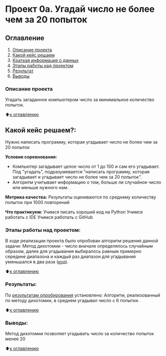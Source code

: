 # Проект 0а. Угадай число не более чем за 20 попыток

## Оглавление
1. [Описание проекта](https://github.com/Aemikh/ae_data_science/tree/main/project_0a/README.md/#Описание-проекта)
2. [Какой кейс решаем](https://github.com/Aemikh/ae_data_science/tree/main/project_0a/README.md/#Какой-кейс-решаем)
3. [Краткая информация о данных](https://github.com/Aemikh/ae_data_science/tree/main/project_0a/README.md/#Краткая-информация-о-данных)
4. [Этапы работы над проектом ](https://github.com/Aemikh/ae_data_science/tree/main/project_0a/README.md/#Этапы-работы-над-пректом)
5. [Результат](https://github.com/Aemikh/ae_data_science/tree/main/project_0a/README.md/#Результат)
7. [Выводы](https://github.com/Aemikh/ae_data_science/tree/main/project_0a/README.md/#Выводы)

### Описание проекта
Угадать загаданное компьютером число за минимальное количество попыток.

:arrow_up:[к оглавлению](https://github.com/Aemikh/ae_data_science/tree/main/project_0a/README.md/#Оглавление)


## Какой кейс решаем?:
Нужно написать программу, которая угадывает число не более чем за 20 попыток

**Условия соревнования:**
- Компьютер загадывает целое число от 1 до 100 и сам его угадывает. Под "угадать", подразумевается "написать программу, которая загадывает и угадывает число не более чем за 20 попыток".
- Алгоритм учитывает информацию о том, больше ли случайное число или меньше нужного нам.

**Метрика качества:**
Результаты оцениваются по среднему количеству попыток при 1000 повторений

**Что практикуем:**
Учимся писать хороший код на Python
Учимся работать с IDE
Учимся работать с GitHub


### Этапы работы над проектом: 
В ходе реализации проекта было опробован  алгоритм решения данной задачи:
Метод дихотомии - число вначале определялось случайным образом, далее для угадывания выбиралось равным примерно середине диапазона и каждый раз диапазон для угадывания уменьшался в два раза ([код](https://github.com/Aemikh/ae_data_science/tree/main/project_0a/game_v3.py)).


:arrow_up:[к оглавлению](https://github.com/Aemikh/ae_data_science/tree/main/project_0a/README.md/#Оглавление)

### Результаты:
По [результатам опробирования](https://github.com/Aemikh/ae_data_science/tree/main/project_0a/game_v3.ipynb) установлено:
Алгоритм, реализованный по методу дихотомии, в среднем угадывал число с 6 попытки. 

:arrow_up:[к оглавлению](https://github.com/Aemikh/ae_data_science/tree/main/project_0a/README.md/#Оглавление)

### Выводы:
Метод дихотомии позволяет угадывать число за количество попыток менее 20

:arrow_up:[к оглавлению](https://github.com/Aemikh/ae_data_science/tree/main/project_0a/README.md/#Оглавление)